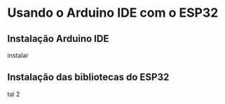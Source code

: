 # Usando o Arduino IDE com o ESP32

## Instalação Arduino IDE

instalar

## Instalação das bibliotecas do ESP32

tal 2